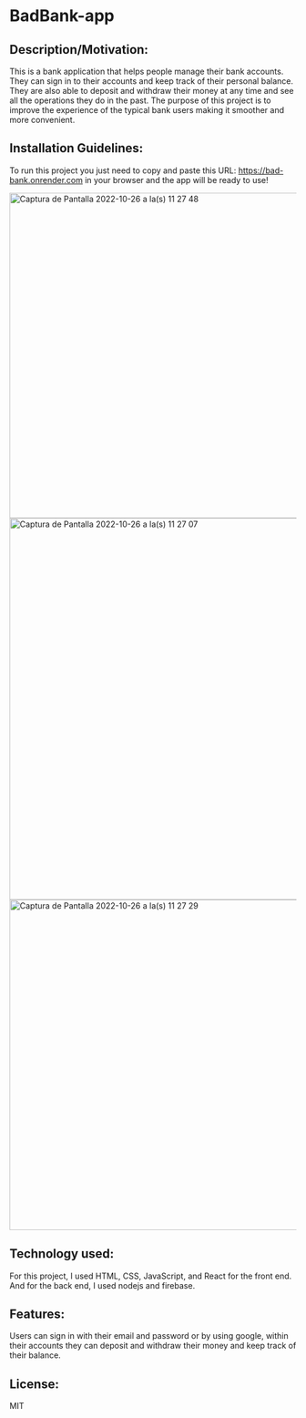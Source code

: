 # BadBank-app

## Description/Motivation: 
 This is a bank application that helps people manage their bank accounts.  They can sign in to their accounts and keep track of their personal balance. They are also able to deposit and withdraw their money at any time and see all the operations they do in the past. The purpose of this project is to improve the experience of the typical bank users making it smoother and more convenient.

## Installation Guidelines:
To run this project you just need to copy and paste this URL: https://bad-bank.onrender.com in your browser and the app will be ready to use! 

<img width="571" alt="Captura de Pantalla 2022-10-26 a la(s) 11 27 48" src="https://user-images.githubusercontent.com/77693396/198087020-05c21d94-c9d8-4e6f-a8c3-70a12481445a.png">
<img width="670" alt="Captura de Pantalla 2022-10-26 a la(s) 11 27 07" src="https://user-images.githubusercontent.com/77693396/198087328-9658ed65-6ba9-4924-9587-580fa96d74a1.png">
<img width="580" alt="Captura de Pantalla 2022-10-26 a la(s) 11 27 29" src="https://user-images.githubusercontent.com/77693396/198087368-88895724-1c11-4b89-9c1a-bf9e754dd86f.png">

## Technology used: 
For this project, I used HTML, CSS, JavaScript, and React for the front end.
And for the back end, I used nodejs and firebase.

## Features: 
Users can sign in with their email and password or by using google, within their accounts they can deposit and withdraw their money and keep track of their balance.

## License: 
MIT
